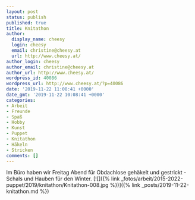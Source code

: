 ```yaml
---
layout: post
status: publish
published: true
title: Knitathon
author:
  display_name: cheesy
  login: cheesy
  email: christine@cheesy.at
  url: http://www.cheesy.at/
author_login: cheesy
author_email: christine@cheesy.at
author_url: http://www.cheesy.at/
wordpress_id: 40086
wordpress_url: http://www.cheesy.at/?p=40086
date: '2019-11-22 11:08:41 +0000'
date_gmt: '2019-11-22 10:08:41 +0000'
categories:
- Arbeit
- Freunde
- Spaß
- Hobby
- Kunst
- Puppet
- Knitathon
- Häkeln
- Stricken
comments: []
---
```

Im Büro haben wir Freitag Abend für Obdachlose gehäkelt und gestrickt - Schals und Hauben für den Winter.
[![]({% link _fotos/arbeit/2015-2022-puppet/2019/knitathon/Knitathon-008.jpg %})]({% link _posts/2019-11-22-knitathon.md %})
